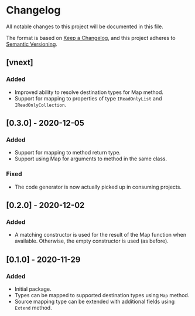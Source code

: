 # Changelog
All notable changes to this project will be documented in this file.

The format is based on [Keep a Changelog](https://keepachangelog.com/en/1.0.0/),
and this project adheres to [Semantic Versioning](https://semver.org/spec/v2.0.0.html).

##  [vnext]

### Added
- Improved ability to resolve destination types for Map method.
- Support for mapping to properties of type `IReadOnlyList` and `IReadOnlyCollection`.

## [0.3.0] - 2020-12-05

### Added
- Support for mapping to method return type.
- Support using Map for arguments to method in the same class.

### Fixed
- The code generator is now actually picked up in consuming projects.

## [0.2.0] - 2020-12-02
### Added
- A matching constructor is used for the result of the Map function when available. Otherwise,
	the empty constructor is used (as before).

## [0.1.0] - 2020-11-29
### Added
- Initial package.
- Types can be mapped to supported destination types using `Map` method.
- Source mapping type can be extended with additional fields using `Extend` method.